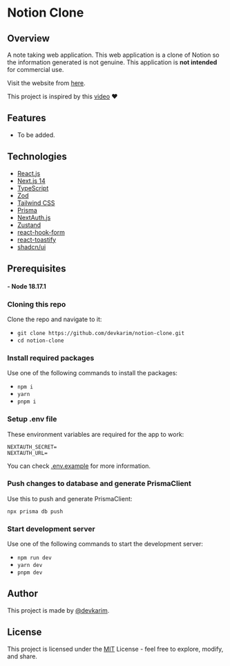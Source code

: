 # Notion Clone

## Overview

A note taking web application. This web application is a clone of Notion so the information generated is not genuine. This application is **not intended** for commercial use.

Visit the website from [here](https://motion.karimwael.com).

This project is inspired by this [video](https://www.youtube.com/watch?v=0OaDyjB9Ib8) ❤️

## Features

- To be added.

## Technologies

- [React.js](https://react.dev)
- [Next.js 14](https://nextjs.org)
- [TypeScript](https://www.typescriptlang.org)
- [Zod](https://zod.dev)
- [Tailwind CSS](https://tailwindcss.com)
- [Prisma](https://www.prisma.io)
- [NextAuth.js](https://next-auth.js.org)
- [Zustand](https://github.com/pmndrs/zustand)
- [react-hook-form](https://react-hook-form.com)
- [react-toastify](https://fkhadra.github.io/react-toastify)
- [shadcn/ui](https://ui.shadcn.com)

## Prerequisites

#### - Node 18.17.1

### Cloning this repo

Clone the repo and navigate to it:

- `git clone https://github.com/devkarim/notion-clone.git`
- `cd notion-clone`

### Install required packages

Use one of the following commands to install the packages:

- `npm i`
- `yarn`
- `pnpm i`

### Setup .env file

These environment variables are required for the app to work:

```
NEXTAUTH_SECRET=
NEXTAUTH_URL=
```

You can check [.env.example](https://github.com/devkarim/notion-clone/blob/main/.env.example) for more information.

### Push changes to database and generate PrismaClient

Use this to push and generate PrismaClient:

`npx prisma db push`

### Start development server

Use one of the following commands to start the development server:

- `npm run dev`
- `yarn dev`
- `pnpm dev`

## Author

This project is made by [@devkarim](https://github.com/devkarim).

## License

This project is licensed under the [MIT](https://github.com/devkarim/notion-clone/blob/main/LICENSE.md) License - feel free to explore, modify, and share.
